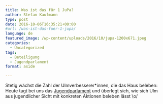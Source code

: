 ```yaml
---
title: Was ist das für 1 JuPa?
author: Stefan Kaufmann
type: post
date: 2016-10-06T16:35:21+00:00
#url: /was-ist-das-fuer-1-jupa/
language: de
featured_image: /wp-content/uploads/2016/10/jupa-1200x671.jpeg
categories:
  - Uncategorized
tags:
  - Beteiligung
  - Jugendparlament
format: aside

---
```

Stetig wächst die Zahl der Ulmverbesserer*innen, die das Haus beleben: Heute tagt bei uns das [Jugendparlament][1] und überlegt sich, wie sich Ulm aus jugendlicher Sicht mit konkreten Aktionen beleben lässt \o/

 [1]: http://jupa-ulm.de/
